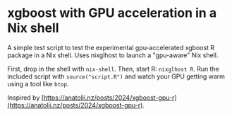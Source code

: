 # xgboost with GPU acceleration in a Nix shell

A simple test script to test the experimental gpu-accelerated xgboost R package
in a Nix shell. Uses nixglhost to launch a "gpu-aware" Nix shell.

First, drop in the shell with `nix-shell`. Then, start R: `nixglhost R`. Run the
included script with `source("script.R")` and watch your GPU getting warm using
a tool like `btop`.

Inspired by [https://anatolii.nz/posts/2024/xgboost-gpu-r](https://anatolii.nz/posts/2024/xgboost-gpu-r).
